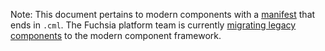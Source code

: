 Note: This document pertains to modern components with a [manifest][glossary.component manifest]
that ends in `.cml`.
The Fuchsia platform team is currently [migrating legacy components][migration]
to the modern component framework.

[glossary.component manifest]: /docs/glossary/README.md#component-manifest
[migration]: /docs/contribute/open_projects/components/migration.md
